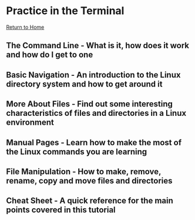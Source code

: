 # Practice in the Terminal

[Return to Home](https://sethppierce.github.io/reading-notes)

## The Command Line - What is it, how does it work and how do I get to one

## Basic Navigation - An introduction to the Linux directory system and how to get around it

## More About Files - Find out some interesting characteristics of files and directories in a Linux environment

## Manual Pages - Learn how to make the most of the Linux commands you are learning

## File Manipulation - How to make, remove, rename, copy and move files and directories

## Cheat Sheet - A quick reference for the main points covered in this tutorial
